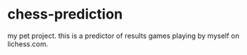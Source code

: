 # chess-prediction
my pet project. this is a predictor of results games playing by myself on lichess.com.
